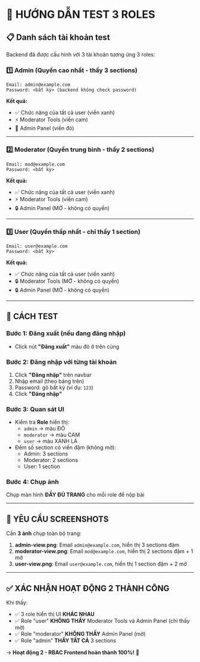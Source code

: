 # 🎯 HƯỚNG DẪN TEST 3 ROLES

## 📋 Danh sách tài khoản test

Backend đã được cấu hình với 3 tài khoản tương ứng 3 roles:

### 1️⃣ **Admin** (Quyền cao nhất - thấy 3 sections)
```
Email: admin@example.com
Password: <bất kỳ> (backend không check password)
```
**Kết quả:** 
- ✅ Chức năng của tất cả user (viền xanh)
- ⚡ Moderator Tools (viền cam)
- 👑 Admin Panel (viền đỏ)

---

### 2️⃣ **Moderator** (Quyền trung bình - thấy 2 sections)
```
Email: mod@example.com
Password: <bất kỳ>
```
**Kết quả:**
- ✅ Chức năng của tất cả user (viền xanh)
- ⚡ Moderator Tools (viền cam)
- 🔒 Admin Panel (MỜ - không có quyền)

---

### 3️⃣ **User** (Quyền thấp nhất - chỉ thấy 1 section)
```
Email: user@example.com
Password: <bất kỳ>
```
**Kết quả:**
- ✅ Chức năng của tất cả user (viền xanh)
- 🔒 Moderator Tools (MỜ - không có quyền)
- 🔒 Admin Panel (MỜ - không có quyền)

---

## 🔄 CÁCH TEST

### Bước 1: Đăng xuất (nếu đang đăng nhập)
- Click nút **"Đăng xuất"** màu đỏ ở trên cùng

### Bước 2: Đăng nhập với từng tài khoản
1. Click **"Đăng nhập"** trên navbar
2. Nhập email (theo bảng trên)
3. Password: gõ bất kỳ (ví dụ: `123`)
4. Click **"Đăng nhập"**

### Bước 3: Quan sát UI
- Kiểm tra **Role** hiển thị:
  - `admin` → màu ĐỎ
  - `moderator` → màu CAM
  - `user` → màu XANH LÁ
- Đếm số section có viền đậm (không mờ):
  - Admin: 3 sections
  - Moderator: 2 sections
  - User: 1 section

### Bước 4: Chụp ảnh
Chụp màn hình **ĐẦY ĐỦ TRANG** cho mỗi role để nộp bài

---

## 📸 YÊU CẦU SCREENSHOTS

Cần **3 ảnh** chụp toàn bộ trang:

1. **admin-view.png**: Email `admin@example.com`, hiển thị 3 sections đậm
2. **moderator-view.png**: Email `mod@example.com`, hiển thị 2 sections đậm + 1 mờ
3. **user-view.png**: Email `user@example.com`, hiển thị 1 section đậm + 2 mờ

---

## ✅ XÁC NHẬN HOẠT ĐỘNG 2 THÀNH CÔNG

Khi thấy:
- ✅ 3 role hiển thị UI **KHÁC NHAU**
- ✅ Role "user" **KHÔNG THẤY** Moderator Tools và Admin Panel (chỉ thấy mờ)
- ✅ Role "moderator" **KHÔNG THẤY** Admin Panel (mờ)
- ✅ Role "admin" **THẤY TẤT CẢ** 3 sections

→ **Hoạt động 2 - RBAC Frontend hoàn thành 100%!** 🎉
